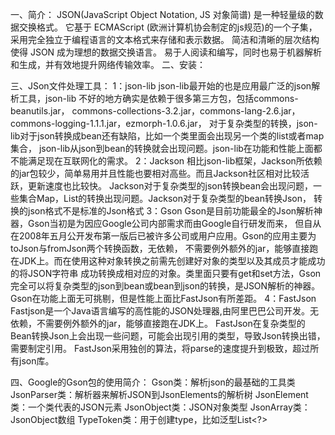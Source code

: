一、简介：
    JSON(JavaScript Object Notation, JS 对象简谱) 是一种轻量级的数据交换格式。
    它基于 ECMAScript (欧洲计算机协会制定的js规范)的一个子集，采用完全独立于编程语言的文本格式来存储和表示数据。
    简洁和清晰的层次结构使得 JSON 成为理想的数据交换语言。 易于人阅读和编写，同时也易于机器解析和生成，并有效地提升网络传输效率。
二、安装：
    
三、JSon文件处理工具：
    1：json-lib
        json-lib最开始的也是应用最广泛的json解析工具，json-lib 不好的地方确实是依赖于很多第三方包，包括commons-beanutils.jar，
        commons-collections-3.2.jar，commons-lang-2.6.jar，commons-logging-1.1.1.jar，ezmorph-1.0.6.jar，
        对于复杂类型的转换，json-lib对于json转换成bean还有缺陷，比如一个类里面会出现另一个类的list或者map集合，
        json-lib从json到bean的转换就会出现问题。json-lib在功能和性能上面都不能满足现在互联网化的需求。 
    2：Jackson
        相比json-lib框架，Jackson所依赖的jar包较少，简单易用并且性能也要相对高些。而且Jackson社区相对比较活跃，更新速度也比较快。
        Jackson对于复杂类型的json转换bean会出现问题，一些集合Map，List的转换出现问题。Jackson对于复杂类型的bean转换Json，
        转换的json格式不是标准的Json格式
    3：Gson
        Gson是目前功能最全的Json解析神器，Gson当初是为因应Google公司内部需求而由Google自行研发而来，
        但自从在2008年五月公开发布第一版后已被许多公司或用户应用。Gson的应用主要为toJson与fromJson两个转换函数，无依赖，
        不需要例外额外的jar，能够直接跑在JDK上。而在使用这种对象转换之前需先创建好对象的类型以及其成员才能成功的将JSON字符串
        成功转换成相对应的对象。类里面只要有get和set方法，Gson完全可以将复杂类型的json到bean或bean到json的转换，是JSON解析的神器。
        Gson在功能上面无可挑剔，但是性能上面比FastJson有所差距。
    4：FastJson
        Fastjson是一个Java语言编写的高性能的JSON处理器,由阿里巴巴公司开发。无依赖，不需要例外额外的jar，能够直接跑在JDK上。
        FastJson在复杂类型的Bean转换Json上会出现一些问题，可能会出现引用的类型，导致Json转换出错，需要制定引用。
        FastJson采用独创的算法，将parse的速度提升到极致，超过所有json库。    

四、Google的Gson包的使用简介：
    Gson类：解析json的最基础的工具类
    JsonParser类：解析器来解析JSON到JsonElements的解析树
    JsonElement类：一个类代表的JSON元素
    JsonObject类：JSON对象类型
    JsonArray类：JsonObject数组
    TypeToken类：用于创建type，比如泛型List<?>    
